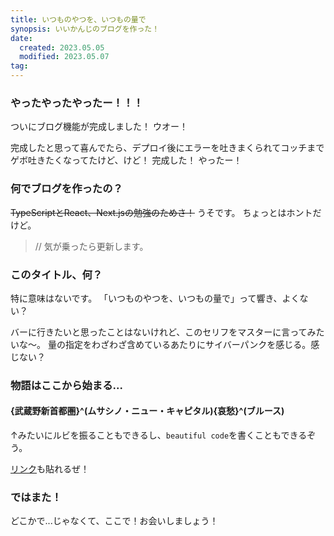 ```yaml
---
title: いつものやつを、いつもの量で
synopsis: いいかんじのブログを作った！
date:
  created: 2023.05.05
  modified: 2023.05.07
tag:
---
```


### やったやったやったー！！！

ついにブログ機能が完成しました！
ウオー！

完成したと思って喜んでたら、デプロイ後にエラーを吐きまくられてコッチまでゲボ吐きたくなってたけど、けど！
完成した！
やったー！

### 何でブログを作ったの？

~~TypeScriptとReact、Next.jsの勉強のためさ！~~
うそです。
ちょっとはホントだけど。

> // 気が乗ったら更新します。

### このタイトル、何？

特に意味はないです。
「いつものやつを、いつもの量で」って響き、よくない？

バーに行きたいと思ったことはないけれど、このセリフをマスターに言ってみたいな〜。
量の指定をわざわざ含めているあたりにサイバーパンクを感じる。感じない？

### 物語はここから始まる...

#### {武蔵野新首都圏}^(ムサシノ・ニュー・キャピタル){哀愁}^(ブルース)

↑みたいにルビを振ることもできるし、`beautiful code`を書くこともできるぞう。

[リンク](https://www.nintendo.co.jp/character/zelda/characters/index.html#:~:text=%E4%B8%AD%E3%81%AB%E3%81%8A%E3%81%91%E3%82%8B%E4%B8%BB%E4%BA%BA%E5%85%AC-,%E3%83%AA%E3%83%B3%E3%82%AF,-%E3%81%AB%E3%81%A4%E3%81%84%E3%81%A6)も貼れるぜ！

### ではまた！
どこかで...じゃなくて、ここで！お会いしましょう！